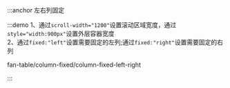 :::anchor 左右列固定

:::demo 1、通过`scroll-width="1200"`设置滚动区域宽度，通过`style="width:900px"`设置外层容器宽度<br>2、通过`fixed:"left"`设置需要固定的左列;通过`fixed:"right"`设置需要固定的右列

fan-table/column-fixed/column-fixed-left-right

:::
